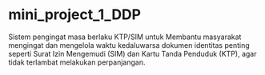 # mini_project_1_DDP
Sistem pengingat masa berlaku KTP/SIM untuk Membantu masyarakat mengingat dan mengelola waktu kedaluwarsa dokumen identitas penting seperti Surat Izin Mengemudi (SIM) dan Kartu Tanda Penduduk (KTP), agar tidak terlambat melakukan perpanjangan.
